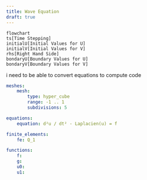 ```yaml
---
title: Wave Equation
draft: true
---
```


```mermaid
flowchart
ts[Time Stepping]
initialU[Initial Values for U]
initialV[Initial Values for V]
rhs[Right Hand Side]
bondaryU[Boundary Values for U]
bondaryV[Boundary Values for V]

```

i need to be able to convert equations to compute code

```yaml
meshes:
    mesh:
        type: hyper_cube
        range: -1 .. 1
        subdivisions: 5

equations:
    equation: d²u / dt² - Laplacien(u) = f

finite_elements:
    fe: Q_1

functions:
    f: 
    g: 
    u0: 
    u1:
    

```
